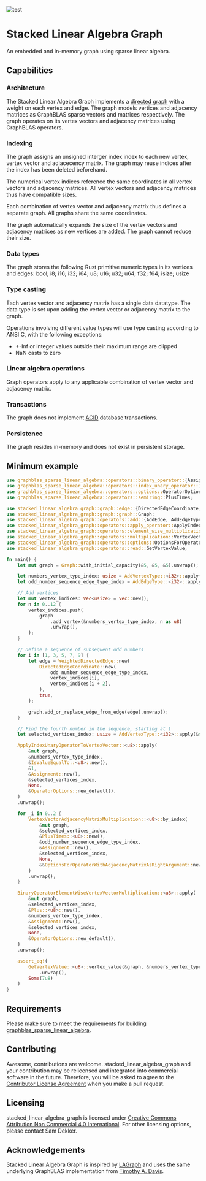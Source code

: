 ![test](https://github.com/code-sam/stacked_linear_algebra_graph/actions/workflows/test_main_branch.yml/badge.svg?branch=main)
# Stacked Linear Algebra Graph
An embedded and in-memory graph using sparse linear algebra.

## Capabilities

### Architecture
The Stacked Linear Algebra Graph implements a [directed graph](https://en.wikipedia.org/wiki/Directed_graph) with a weight on each vertex and edge.
The graph models vertices and adjacency matrices as GraphBLAS sparse vectors and matrices respectively.
The graph operates on its vertex vectors and adjacency matrices using GraphBLAS operators.

### Indexing
The graph assigns an unsigned interger index index to each new vertex, vertex vector and adjacecency matrix. The graph may reuse  indices after the index has been deleted beforehand.

The numerical vertex indices reference the same coordinates in all vertex vectors and adjacency matrices. All vertex vectors and adjacency matrices thus have compatible sizes.

Each combination of vertex vector and adjacency matrix thus defines a separate graph. All graphs share the same coordinates.

The graph automatically expands the size of the vertex vectors and adjacency matrices as new vertices are added. The graph cannot reduce their size.

### Data types
The graph stores the following Rust primitive numeric types in its vertices and edges:
bool; i8; i16; i32; i64; u8; u16; u32; u64; f32; f64; isize; usize

### Type casting
Each vertex vector and adjacency matrix has a single data datatype. The data type is set upon adding the vertex vector or adjacency matrix to the graph.

Operations involving different value types will use type casting according to ANSI C, with the following exceptions:
- +-Inf or integer values outside their maximum range are clipped
- NaN casts to zero

### Linear algebra operations
Graph operators apply to any applicable combination of vertex vector and adjacency matrix.

### Transactions
The graph does not implement [ACID](https://en.wikipedia.org/wiki/ACID) database transactions.

### Persistence
The graph resides in-memory and does not exist in persistent storage.

## Minimum example
```rust
use graphblas_sparse_linear_algebra::operators::binary_operator::{Assignment, Plus};
use graphblas_sparse_linear_algebra::operators::index_unary_operator::IsValueEqualTo;
use graphblas_sparse_linear_algebra::operators::options::OperatorOptions;
use graphblas_sparse_linear_algebra::operators::semiring::PlusTimes;

use stacked_linear_algebra_graph::graph::edge::{DirectedEdgeCoordinate, WeightedDirectedEdge};
use stacked_linear_algebra_graph::graph::graph::Graph;
use stacked_linear_algebra_graph::operators::add::{AddEdge, AddEdgeType, AddVertex, AddVertexType};
use stacked_linear_algebra_graph::operators::apply_operator::ApplyIndexUnaryOperatorToVertexVector;
use stacked_linear_algebra_graph::operators::element_wise_multiplication::BinaryOperatorElementWiseVertexVectorMultiplication;
use stacked_linear_algebra_graph::operators::multiplication::VertexVectorAdjacencyMatrixMultiplication;
use stacked_linear_algebra_graph::operators::options::OptionsForOperatorWithAdjacencyMatrixAsRightArgument;
use stacked_linear_algebra_graph::operators::read::GetVertexValue;

fn main() {
    let mut graph = Graph::with_initial_capacity(&5, &5, &5).unwrap();

    let numbers_vertex_type_index: usize = AddVertexType::<i32>::apply(&mut graph).unwrap();
    let odd_number_sequence_edge_type_index = AddEdgeType::<i32>::apply(&mut graph).unwrap();

    // Add vertices
    let mut vertex_indices: Vec<usize> = Vec::new();
    for n in 0..12 {
        vertex_indices.push(
            graph
                .add_vertex(&numbers_vertex_type_index, n as u8)
                .unwrap(),
        );
    }

    // Define a sequence of subsequent odd numbers
    for i in [1, 3, 5, 7, 9] {
        let edge = WeightedDirectedEdge::new(
            DirectedEdgeCoordinate::new(
                odd_number_sequence_edge_type_index,
                vertex_indices[i],
                vertex_indices[i + 2],
            ),
            true,
        );

        graph.add_or_replace_edge_from_edge(edge).unwrap();
    }

    // Find the fourth number in the sequence, starting at 1
    let selected_vertices_index: usize = AddVertexType::<i32>::apply(&mut graph).unwrap();

    ApplyIndexUnaryOperatorToVertexVector::<u8>::apply(
        &mut graph,
        &numbers_vertex_type_index,
        &IsValueEqualTo::<u8>::new(),
        &1,
        &Assignment::new(),
        &selected_vertices_index,
        None,
        &OperatorOptions::new_default(),
    )
    .unwrap();

    for _i in 0..2 {
        VertexVectorAdjacencyMatrixMultiplication::<u8>::by_index(
            &mut graph,
            &selected_vertices_index,
            &PlusTimes::<u8>::new(),
            &odd_number_sequence_edge_type_index,
            &Assignment::new(),
            &selected_vertices_index,
            None,
            &&OptionsForOperatorWithAdjacencyMatrixAsRightArgument::new_default(),
        )
        .unwrap();
    }

    BinaryOperatorElementWiseVertexVectorMultiplication::<u8>::apply(
        &mut graph,
        &selected_vertices_index,
        &Plus::<u8>::new(),
        &numbers_vertex_type_index,
        &Assignment::new(),
        &selected_vertices_index,
        None,
        &OperatorOptions::new_default(),
    )
    .unwrap();

    assert_eq!(
        GetVertexValue::<u8>::vertex_value(&graph, &numbers_vertex_type_index, &vertex_indices[7])
            .unwrap(),
        Some(7u8)
    )
}
 ```

## Requirements
Please make sure to meet the requirements for building [graphblas_sparse_linear_algebra](https://crates.io/crates/graphblas_sparse_linear_algebra).

## Contributing
Awesome, contributions are welcome. stacked_linear_algebra_graph and your contribution may be relicensed and integrated into commercial software in the future. Therefore, you will be asked to agree to the [Contributor License Agreement](contributor-license-agreement.md) when you make a pull request.

 ## Licensing
stacked_linear_algebra_graph is licensed under [Creative Commons Attribution Non Commercial 4.0 International](https://creativecommons.org/licenses/by-nc/4.0/legalcode). For other licensing options, please contact Sam Dekker.

## Acknowledgements
Stacked Linear Algebra Graph is inspired by [LAGraph](https://github.com/GraphBLAS/LAGraph) and uses the same underlying GraphBLAS implementation from [Timothy A. Davis](https://github.com/DrTimothyAldenDavis/GraphBLAS).
